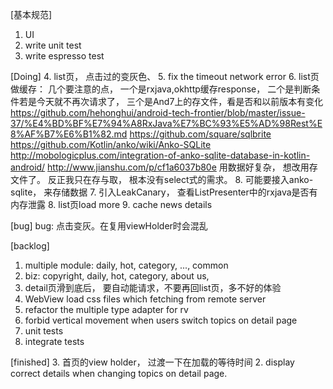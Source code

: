 [基本规范]
1. UI
2. write unit test
3. write espresso test

[Doing]
4. list页， 点击过的变灰色、
5. fix the timeout network error
6. list页做缓存：  几个要注意的点， 一个是rxjava,okhttp缓存response， 二个是判断条件若是今天就不再次请求了， 三个是And7上的存文件，看是否和以前版本有变化 https://github.com/hehonghui/android-tech-frontier/blob/master/issue-37/%E4%BD%BF%E7%94%A8RxJava%E7%BC%93%E5%AD%98Rest%E8%AF%B7%E6%B1%82.md
https://github.com/square/sqlbrite
https://github.com/Kotlin/anko/wiki/Anko-SQLite
http://mobologicplus.com/integration-of-anko-sqlite-database-in-kotlin-android/
http://www.jianshu.com/p/cf1a6037b80e
用数据好复杂， 想改用存文件了。 反正我只在存与取， 根本没有select式的需求。
8. 可能要接入anko-sqlite， 来存储数据
7. 引入LeakCanary， 查看ListPresenter中的rxjava是否有内存泄露
8. list页load more
9. cache news details

[bug]
bug: 点击变灰。在复用viewHolder时会混乱

[backlog]
1. multiple module: daily, hot, category, ...,  common
2. biz: copyright, daily, hot, category, about us,
3. detail页滑到底后， 要自动能请求，不要再回list页，多不好的体验
4. WebView load css files which fetching from remote server
5. refactor the multiple type adapter for rv
6. forbid vertical movement when users switch topics on detail page
7. unit tests
8. integrate tests

[finished]
3. 首页的view holder， 过渡一下在加载的等待时间
2. display correct details when changing topics on detail page.